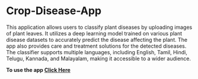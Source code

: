 # Crop-Disease-App
This application allows users to classify plant diseases by uploading images of plant leaves. It utilizes a deep learning model trained on various plant disease datasets to accurately predict the disease affecting the plant. The app also provides care and treatment solutions for the detected diseases. The classifier supports multiple languages, including English, Tamil, Hindi, Telugu, Kannada, and Malayalam, making it accessible to a wider audience.


**To use the app [Click Here](https://lordmodh-cropdisease.streamlit.app)**
